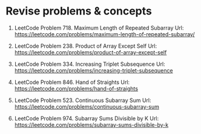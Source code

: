 # Revise problems & concepts
1. LeetCode Problem 718. Maximum Length of Repeated Subarray
Url: https://leetcode.com/problems/maximum-length-of-repeated-subarray/

2. LeetCode Problem 238. Product of Array Except Self
Url: https://leetcode.com/problems/product-of-array-except-self

3. LeetCode Problem 334. Increasing Triplet Subsequence
Url: https://leetcode.com/problems/increasing-triplet-subsequence

4. LeetCode Problem 846. Hand of Straights
Url: https://leetcode.com/problems/hand-of-straights

5. LeetCode Problem 523. Continuous Subarray Sum
Url: https://leetcode.com/problems/continuous-subarray-sum

5. LeetCode Problem 974. Subarray Sums Divisible by K
Url: https://leetcode.com/problems/subarray-sums-divisible-by-k